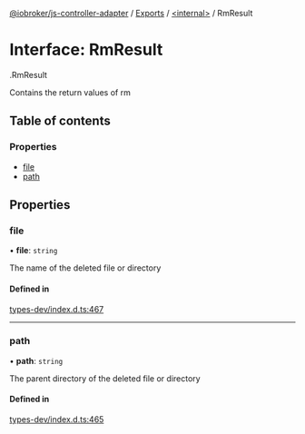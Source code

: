 [@iobroker/js-controller-adapter](../README.md) / [Exports](../modules.md) / [<internal\>](../modules/internal_.md) / RmResult

# Interface: RmResult

[<internal>](../modules/internal_.md).RmResult

Contains the return values of rm

## Table of contents

### Properties

- [file](internal_.RmResult.md#file)
- [path](internal_.RmResult.md#path)

## Properties

### file

• **file**: `string`

The name of the deleted file or directory

#### Defined in

[types-dev/index.d.ts:467](https://github.com/ioBroker/ioBroker.js-controller/blob/54290531/packages/types-dev/index.d.ts#L467)

___

### path

• **path**: `string`

The parent directory of the deleted file or directory

#### Defined in

[types-dev/index.d.ts:465](https://github.com/ioBroker/ioBroker.js-controller/blob/54290531/packages/types-dev/index.d.ts#L465)
